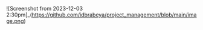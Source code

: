 ![Screenshot from 2023-12-03 2:30pm]_(https://github.com/idbrabeya/project_management/blob/main/image.png)
